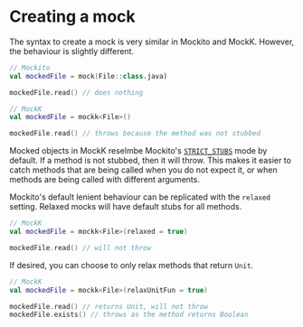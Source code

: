 # Creating a mock

The syntax to create a mock is very similar in Mockito and MockK. However, the behaviour is slightly different.

```kotlin
// Mockito
val mockedFile = mock(File::class.java)

mockedFile.read() // does nothing
```

```kotlin
// MockK
val mockedFile = mockk<File>()

mockedFile.read() // throws because the method was not stubbed
```

Mocked objects in MockK reselmbe Mockito's [`STRICT_STUBS`](https://javadoc.io/static/org.mockito/mockito-core/3.3.3/org/mockito/quality/Strictness.html#STRICT_STUBS) mode by default. If a method is not stubbed, then it will throw. This makes it easier to catch methods that are being called when you do not expect it, or when methods are being called with different arguments.

Mockito's default lenient behaviour can be replicated with the `relaxed` setting. Relaxed mocks will have default stubs for all methods.

```kotlin
// MockK
val mockedFile = mockk<File>(relaxed = true)

mockedFile.read() // will not throw
```

If desired, you can choose to only relax methods that return `Unit`.

```kotlin
// MockK
val mockedFile = mockk<File>(relaxUnitFun = true)

mockedFile.read() // returns Unit, will not throw
mockedFile.exists() // throws as the method returns Boolean
```
